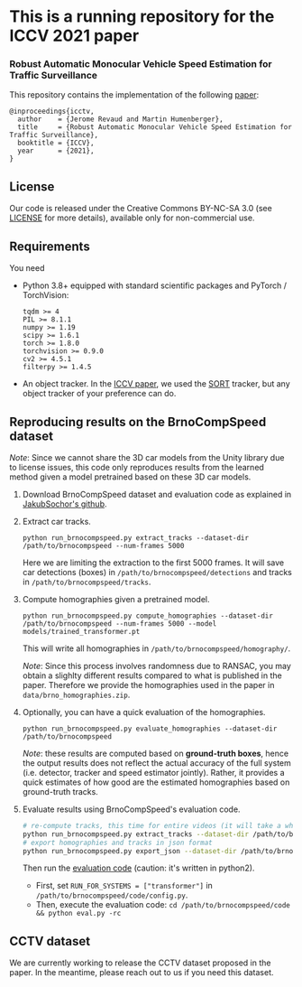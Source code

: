 # This is a running repository for the ICCV 2021 paper 


### Robust Automatic Monocular Vehicle Speed Estimation for Traffic Surveillance #
This repository contains the implementation of the following [paper](https://europe.naverlabs.com/research/publications/robust-and-automatic-monocular-vehicle-speed-estimation-for-traffic-surveillance/):

```text
@inproceedings{icctv,
  author    = {Jerome Revaud and Martin Humenberger},
  title     = {Robust Automatic Monocular Vehicle Speed Estimation for Traffic Surveillance},
  booktitle = {ICCV},
  year      = {2021},
}
```

License
-------
Our code is released under the Creative Commons BY-NC-SA 3.0 (see [LICENSE](LICENSE) for more details), available only for non-commercial use.


Requirements
------------
You need 
  - Python 3.8+ equipped with standard scientific packages and PyTorch / TorchVision:
    ```
    tqdm >= 4
    PIL >= 8.1.1
    numpy >= 1.19
    scipy >= 1.6.1
    torch >= 1.8.0
    torchvision >= 0.9.0
    cv2 >= 4.5.1
    filterpy >= 1.4.5
    ```
 - An object tracker. In the [ICCV paper](https://europe.naverlabs.com/research/publications/robust-and-automatic-monocular-vehicle-speed-estimation-for-traffic-surveillance/), 
   we used the [SORT](https://github.com/abewley/sort) tracker, but any object tracker of your preference can do.


Reproducing results on the BrnoCompSpeed dataset
------------------------------------------------

*Note*: Since we cannot share the 3D car models from the Unity library due to license issues, 
         this code only reproduces results from the learned method given a model pretrained based
         on these 3D car models.

1. Download BrnoCompSpeed dataset and evaluation code as explained in [JakubSochor's github](https://github.com/JakubSochor/BrnoCompSpeed).

2. Extract car tracks.

    `python run_brnocompspeed.py extract_tracks --dataset-dir /path/to/brnocompspeed --num-frames 5000`

    Here we are limiting the extraction to the first 5000 frames.
    It will save car detections (boxes) in `/path/to/brnocompspeed/detections`
    and tracks in `/path/to/brnocompspeed/tracks`.


3. Compute homographies given a pretrained model.

    `python run_brnocompspeed.py compute_homographies --dataset-dir /path/to/brnocompspeed --num-frames 5000 --model models/trained_transformer.pt`

    This will write all homographies in `/path/to/brnocompspeed/homography/`.

    *Note*: Since this process involves randomness due to RANSAC, you may obtain a slighlty different
    results compared to what is published in the paper. 
    Therefore we provide the homographies used in the paper in `data/brno_homographies.zip`.


4. Optionally, you can have a quick evaluation of the homographies.

    `python run_brnocompspeed.py evaluate_homographies --dataset-dir /path/to/brnocompspeed`

    *Note*: these results are computed based on **ground-truth boxes**, 
    hence the output results does not reflect the actual accuracy of the full system
    (i.e. detector, tracker and speed estimator jointly). Rather, it provides a quick
    estimates of how good are the estimated homographies based on ground-truth tracks.


5. Evaluate results using BrnoCompSpeed's evaluation code.

    ```bash
    # re-compute tracks, this time for entire videos (it will take a while)
    python run_brnocompspeed.py extract_tracks --dataset-dir /path/to/brnocompspeed 
    # export homographies and tracks in json format
    python run_brnocompspeed.py export_json --dataset-dir /path/to/brnocompspeed
    ```

    Then run the [evaluation code](https://github.com/JakubSochor/BrnoCompSpeed) (caution: it's written in python2).
    - First, set `RUN_FOR_SYSTEMS = ["transformer"]` in `/path/to/brnocompspeed/code/config.py`.
    - Then, execute the evaluation code:
      `cd /path/to/brnocompspeed/code && python eval.py -rc`


CCTV dataset
------------
We are currently working to release the CCTV dataset proposed in the paper.
In the meantime, please reach out to us if you need this dataset.
